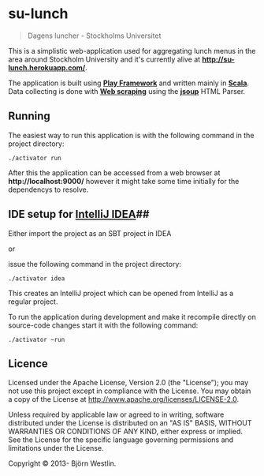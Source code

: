 # su-lunch #
> Dagens luncher - Stockholms Universitet

This is a simplistic web-application used for aggregating lunch menus in the area around Stockholm University and it's currently alive at **http://su-lunch.herokuapp.com/**.

The application is built using **[Play Framework](http://www.playframework.com)** and written mainly in **[Scala](http://www.scala-lang.org/)**.
Data collecting is done with **[Web scraping](http://en.wikipedia.org/wiki/Web_scraping)** using the **[jsoup](http://jsoup.org/)** HTML Parser.

## Running ##
The easiest way to run this application is with the following command in the project directory:
```
./activator run
```
After this the application can be accessed from a web browser at **http://localhost:9000/** however it might take some time initially for the dependencys to resolve.

## IDE setup for **[IntelliJ IDEA](http://www.jetbrains.com/idea/)**##
Either import the project as an SBT project in IDEA

or

issue the following command in the project directory:
```
./activator idea
```
This creates an IntelliJ project which can be opened from IntelliJ as a regular project.

To run the application during development and make it recompile directly on source-code changes start it with the following command:
```
./activator ~run
```

## Licence ##

Licensed under the Apache License, Version 2.0 (the "License"); you may not use this project except in compliance with the License. You may obtain a copy of the License at http://www.apache.org/licenses/LICENSE-2.0.

Unless required by applicable law or agreed to in writing, software distributed under the License is distributed on an "AS IS" BASIS, WITHOUT WARRANTIES OR CONDITIONS OF ANY KIND, either express or implied. See the License for the specific language governing permissions and limitations under the License.

Copyright &copy; 2013- Björn Westlin.

